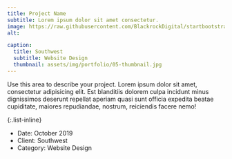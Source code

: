 ```yaml
---
title: Project Name
subtitle: Lorem ipsum dolor sit amet consectetur.
image: https://raw.githubusercontent.com/BlackrockDigital/startbootstrap-agency/master/src/assets/img/portfolio/05-full.jpg
alt: 

caption:
  title: Southwest
  subtitle: Website Design
  thumbnail: assets/img/portfolio/05-thumbnail.jpg
---
```

Use this area to describe your project. Lorem ipsum dolor sit amet, consectetur adipisicing elit. Est blanditiis dolorem culpa incidunt minus dignissimos deserunt repellat aperiam quasi sunt officia expedita beatae cupiditate, maiores repudiandae, nostrum, reiciendis facere nemo!

{:.list-inline}
- Date: October 2019
- Client: Southwest
- Category: Website Design

